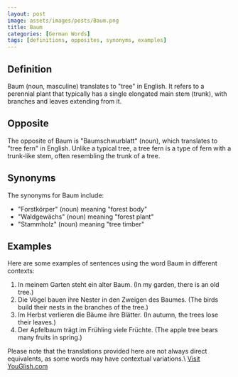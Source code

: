 ```yaml
---
layout: post
image: assets/images/posts/Baum.png
title: Baum
categories: [German Words]
tags: [definitions, opposites, synonyms, examples]
---
```


## Definition
Baum (noun, masculine) translates to "tree" in English. It refers to a perennial plant that typically has a single elongated main stem (trunk), with branches and leaves extending from it.

## Opposite
The opposite of Baum is "Baumschwurblatt" (noun), which translates to "tree fern" in English. Unlike a typical tree, a tree fern is a type of fern with a trunk-like stem, often resembling the trunk of a tree.

## Synonyms
The synonyms for Baum include:
- "Forstkörper" (noun) meaning "forest body"
- "Waldgewächs" (noun) meaning "forest plant"
- "Stammholz" (noun) meaning "tree timber"

## Examples
Here are some examples of sentences using the word Baum in different contexts:

1. In meinem Garten steht ein alter Baum. (In my garden, there is an old tree.)
2. Die Vögel bauen ihre Nester in den Zweigen des Baumes. (The birds build their nests in the branches of the tree.)
3. Im Herbst verlieren die Bäume ihre Blätter. (In autumn, the trees lose their leaves.)
4. Der Apfelbaum trägt im Frühling viele Früchte. (The apple tree bears many fruits in spring.)

Please note that the translations provided here are not always direct equivalents, as some words may have contextual variations.\ <a id="yg-widget-0" class="youglish-widget" data-query="Baum" data-lang="german" data-components="8412" data-auto-start="0" data-bkg-color="theme_light" data-title="How%20to%20pronounce%20Baum%20in%20German"  rel="nofollow" href="https://youglish.com">Visit YouGlish.com</a><script async src="https://youglish.com/public/emb/widget.js" charset="utf-8"></script>